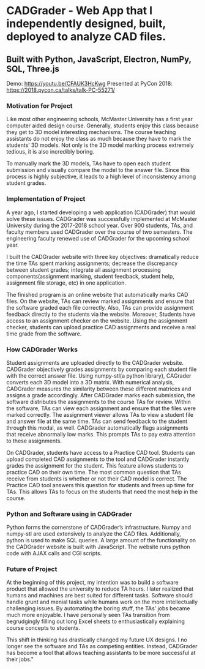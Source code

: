 # CADGrader - Web App that I independently designed, built, deployed to analyze CAD files.

## Built with Python, JavaScript, Electron, NumPy, SQL, Three.js

Demo: https://youtu.be/CFAUK3HcKwg
Presented at PyCon 2018: https://2018.pycon.ca/talks/talk-PC-55271/

### Motivation for Project
Like most other engineering schools, McMaster University has a first year computer aided design course. Generally, students enjoy this class because they get to 3D model interesting mechanisms. The course teaching assistants do not enjoy the class as much because they have to mark the students’ 3D models. Not only is the 3D model marking process extremely tedious, it is also incredibly boring.

To manually mark the 3D models, TAs have to open each student submission and visually compare the model to the answer file. Since this process is highly subjective, it leads to a high level of inconsistency among student grades.

### Implementation of Project
A year ago, I started developing a web application (CADGrader) that would solve these issues. CADGrader was successfully implemented at McMaster University during the 2017-2018 school year. Over 900 students, TAs, and faculty members used CADGrader over the course of two semesters. The engineering faculty renewed use of CADGrader for the upcoming school year.

I built the CADGrader website with three key objectives: dramatically reduce the time TAs spent marking assignments; decrease the discrepancy between student grades; integrate all assignment processing components(assignment marking, student feedback, student help, assignment file storage, etc) in one application.

The finished program is an online website that automatically marks CAD files. On the website, TAs can review marked assignments and ensure that the software graded each file correctly. Also, TAs can provide assignment feedback directly to the students via the website. Moreover, Students have access to an assignment checker on the website. Using the assignment checker, students can upload practice CAD assignments and receive a real time grade from the software.

### How CADGrader Works
Student assignments are uploaded directly to the CADGrader website. CADGrader objectively grades assignments by comparing each student file with the correct answer file. Using numpy-stl(a python library), CAGrader converts each 3D model into a 3D matrix. With numerical analysis, CADGrader measures the similarity between these different matrices and assigns a grade accordingly. After CADGrader marks each submission, the software distributes the assignments to the course TAs for review. Within the software, TAs can view each assignment and ensure that the files were marked correctly. The assignment viewer allows TAs to view a student file and answer file at the same time. TAs can send feedback to the student through this modal, as well. CADGrader automatically flags assignments that receive abnormally low marks. This prompts TAs to pay extra attention to these assignments.

On CADGrader, students have access to a Practice CAD tool. Students can upload completed CAD assignments to the tool and CADGrader instantly grades the assignment for the student. This feature allows students to practice CAD on their own time. The most common question that TAs receive from students is whether or not their CAD model is correct. The Practice CAD tool answers this question for students and frees up time for TAs. This allows TAs to focus on the students that need the most help in the course.

### Python and Software using in CADGrader
Python forms the cornerstone of CADGrader’s infrastructure. Numpy and numpy-stl are used extensively to analyze the CAD files. Additionally, python is used to make SQL queries. A large amount of the functionality on the CADGrader website is built with JavaScript. The website runs python code with AJAX calls and CGI scripts.

### Future of Project
At the beginning of this project, my intention was to build a software product that allowed the university to reduce TA hours. I later realized that humans and machines are best suited for different tasks. Software should handle grunt and menial tasks while humans work on the more intellectually challenging issues. By automating the boring stuff, the TAs’ jobs became much more enjoyable. I have personally seen TAs transition from begrudgingly filling out long Excel sheets to enthusiastically explaining course concepts to students.

This shift in thinking has drastically changed my future UX designs. I no longer see the software and TAs as competing entities. Instead, CADGrader has become a tool that allows teaching assistants to be more successful at their jobs."
